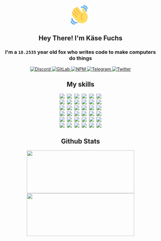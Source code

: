 <div><p align=center><img src=./resources/images/wave.gif width=64px height=64px></p><h2 align=center>Hey There! I'm Käse Fuchs</h2><h3 align=center>I'm a <code>18.2535</code> year old fox who writes code to make computers do things</h3><p align=center><a href=https://discord.com/users/507526681125322772><img alt=Discord src="https://img.shields.io/badge/Discord-5865F2?logo=discord&logoColor=white&style=flat-square#d7d01e61301a8f5a00d29c35114085f3"> </a><a href=https://gitlab.com/kasefuchs><img alt=GitLab src="https://img.shields.io/badge/GitLab-330F63?logo=gitlab&logoColor=white&style=flat-square#d7d01e61301a8f5a00d29c35114085f3"> </a><a href=https://npmjs.com/~kasefuchs><img alt=NPM src="https://img.shields.io/badge/NPM-CB3837?logo=npm&logoColor=white&style=flat-square#d7d01e61301a8f5a00d29c35114085f3"> </a><a href=https://t.me/kasefuchs><img alt=Telegram src="https://img.shields.io/badge/Telegram-2CA5E0?logo=telegram&logoColor=white&style=flat-square#d7d01e61301a8f5a00d29c35114085f3"> </a><a href=https://twitter.com/kasefuchs><img alt=Twitter src="https://img.shields.io/badge/Twitter-1DA1F2?logo=twitter&logoColor=white&style=flat-square#d7d01e61301a8f5a00d29c35114085f3"></a></p><h2 align=center>My skills</h2><p align=center><a href=https://aws.amazon.com/ ><picture><source srcset="https://skillicons.dev/icons?i=aws&theme=dark#d7d01e61301a8f5a00d29c35114085f3" media="(prefers-color-scheme: dark)"><source srcset="https://skillicons.dev/icons?i=aws&theme=light#d7d01e61301a8f5a00d29c35114085f3" media="(prefers-color-scheme: light), (prefers-color-scheme: no-preference)"><img src="https://skillicons.dev/icons?i=aws&theme=light#d7d01e61301a8f5a00d29c35114085f3"></picture></a>&nbsp;&nbsp;<a href=https://en.wikipedia.org/wiki/Bash_(Unix_shell)><picture><source srcset="https://skillicons.dev/icons?i=bash&theme=dark#d7d01e61301a8f5a00d29c35114085f3" media="(prefers-color-scheme: dark)"><source srcset="https://skillicons.dev/icons?i=bash&theme=light#d7d01e61301a8f5a00d29c35114085f3" media="(prefers-color-scheme: light), (prefers-color-scheme: no-preference)"><img src="https://skillicons.dev/icons?i=bash&theme=light#d7d01e61301a8f5a00d29c35114085f3"></picture></a>&nbsp;&nbsp;<a href=https://discord.com/developers/docs><picture><source srcset="https://skillicons.dev/icons?i=bots&theme=dark#d7d01e61301a8f5a00d29c35114085f3" media="(prefers-color-scheme: dark)"><source srcset="https://skillicons.dev/icons?i=bots&theme=light#d7d01e61301a8f5a00d29c35114085f3" media="(prefers-color-scheme: light), (prefers-color-scheme: no-preference)"><img src="https://skillicons.dev/icons?i=bots&theme=light#d7d01e61301a8f5a00d29c35114085f3"></picture></a>&nbsp;&nbsp;<a href=https://www.cloudflare.com/ ><picture><source srcset="https://skillicons.dev/icons?i=cloudflare&theme=dark#d7d01e61301a8f5a00d29c35114085f3" media="(prefers-color-scheme: dark)"><source srcset="https://skillicons.dev/icons?i=cloudflare&theme=light#d7d01e61301a8f5a00d29c35114085f3" media="(prefers-color-scheme: light), (prefers-color-scheme: no-preference)"><img src="https://skillicons.dev/icons?i=cloudflare&theme=light#d7d01e61301a8f5a00d29c35114085f3"></picture></a>&nbsp;&nbsp;<a href=https://en.wikipedia.org/wiki/CSS><picture><source srcset="https://skillicons.dev/icons?i=css&theme=dark#d7d01e61301a8f5a00d29c35114085f3" media="(prefers-color-scheme: dark)"><source srcset="https://skillicons.dev/icons?i=css&theme=light#d7d01e61301a8f5a00d29c35114085f3" media="(prefers-color-scheme: light), (prefers-color-scheme: no-preference)"><img src="https://skillicons.dev/icons?i=css&theme=light#d7d01e61301a8f5a00d29c35114085f3"></picture></a>&nbsp;&nbsp;<a href=https://www.docker.com/ ><picture><source srcset="https://skillicons.dev/icons?i=docker&theme=dark#d7d01e61301a8f5a00d29c35114085f3" media="(prefers-color-scheme: dark)"><source srcset="https://skillicons.dev/icons?i=docker&theme=light#d7d01e61301a8f5a00d29c35114085f3" media="(prefers-color-scheme: light), (prefers-color-scheme: no-preference)"><img src="https://skillicons.dev/icons?i=docker&theme=light#d7d01e61301a8f5a00d29c35114085f3"></picture></a><br><a href=https://www.electronjs.org/ ><picture><source srcset="https://skillicons.dev/icons?i=electron&theme=dark#d7d01e61301a8f5a00d29c35114085f3" media="(prefers-color-scheme: dark)"><source srcset="https://skillicons.dev/icons?i=electron&theme=light#d7d01e61301a8f5a00d29c35114085f3" media="(prefers-color-scheme: light), (prefers-color-scheme: no-preference)"><img src="https://skillicons.dev/icons?i=electron&theme=light#d7d01e61301a8f5a00d29c35114085f3"></picture></a>&nbsp;&nbsp;<a href=https://expressjs.com/ ><picture><source srcset="https://skillicons.dev/icons?i=express&theme=dark#d7d01e61301a8f5a00d29c35114085f3" media="(prefers-color-scheme: dark)"><source srcset="https://skillicons.dev/icons?i=express&theme=light#d7d01e61301a8f5a00d29c35114085f3" media="(prefers-color-scheme: light), (prefers-color-scheme: no-preference)"><img src="https://skillicons.dev/icons?i=express&theme=light#d7d01e61301a8f5a00d29c35114085f3"></picture></a>&nbsp;&nbsp;<a href=https://www.figma.com/ ><picture><source srcset="https://skillicons.dev/icons?i=figma&theme=dark#d7d01e61301a8f5a00d29c35114085f3" media="(prefers-color-scheme: dark)"><source srcset="https://skillicons.dev/icons?i=figma&theme=light#d7d01e61301a8f5a00d29c35114085f3" media="(prefers-color-scheme: light), (prefers-color-scheme: no-preference)"><img src="https://skillicons.dev/icons?i=figma&theme=light#d7d01e61301a8f5a00d29c35114085f3"></picture></a>&nbsp;&nbsp;<a href=https://firebase.google.com/ ><picture><source srcset="https://skillicons.dev/icons?i=firebase&theme=dark#d7d01e61301a8f5a00d29c35114085f3" media="(prefers-color-scheme: dark)"><source srcset="https://skillicons.dev/icons?i=firebase&theme=light#d7d01e61301a8f5a00d29c35114085f3" media="(prefers-color-scheme: light), (prefers-color-scheme: no-preference)"><img src="https://skillicons.dev/icons?i=firebase&theme=light#d7d01e61301a8f5a00d29c35114085f3"></picture></a>&nbsp;&nbsp;<a href=https://flask.palletsprojects.com/ ><picture><source srcset="https://skillicons.dev/icons?i=flask&theme=dark#d7d01e61301a8f5a00d29c35114085f3" media="(prefers-color-scheme: dark)"><source srcset="https://skillicons.dev/icons?i=flask&theme=light#d7d01e61301a8f5a00d29c35114085f3" media="(prefers-color-scheme: light), (prefers-color-scheme: no-preference)"><img src="https://skillicons.dev/icons?i=flask&theme=light#d7d01e61301a8f5a00d29c35114085f3"></picture></a>&nbsp;&nbsp;<a href=https://cloud.google.com/ ><picture><source srcset="https://skillicons.dev/icons?i=gcp&theme=dark#d7d01e61301a8f5a00d29c35114085f3" media="(prefers-color-scheme: dark)"><source srcset="https://skillicons.dev/icons?i=gcp&theme=light#d7d01e61301a8f5a00d29c35114085f3" media="(prefers-color-scheme: light), (prefers-color-scheme: no-preference)"><img src="https://skillicons.dev/icons?i=gcp&theme=light#d7d01e61301a8f5a00d29c35114085f3"></picture></a><br><a href=https://git-scm.com/ ><picture><source srcset="https://skillicons.dev/icons?i=git&theme=dark#d7d01e61301a8f5a00d29c35114085f3" media="(prefers-color-scheme: dark)"><source srcset="https://skillicons.dev/icons?i=git&theme=light#d7d01e61301a8f5a00d29c35114085f3" media="(prefers-color-scheme: light), (prefers-color-scheme: no-preference)"><img src="https://skillicons.dev/icons?i=git&theme=light#d7d01e61301a8f5a00d29c35114085f3"></picture></a>&nbsp;&nbsp;<a href=https://github.com/ ><picture><source srcset="https://skillicons.dev/icons?i=github&theme=dark#d7d01e61301a8f5a00d29c35114085f3" media="(prefers-color-scheme: dark)"><source srcset="https://skillicons.dev/icons?i=github&theme=light#d7d01e61301a8f5a00d29c35114085f3" media="(prefers-color-scheme: light), (prefers-color-scheme: no-preference)"><img src="https://skillicons.dev/icons?i=github&theme=light#d7d01e61301a8f5a00d29c35114085f3"></picture></a>&nbsp;&nbsp;<a href=https://gitlab.com/ ><picture><source srcset="https://skillicons.dev/icons?i=gitlab&theme=dark#d7d01e61301a8f5a00d29c35114085f3" media="(prefers-color-scheme: dark)"><source srcset="https://skillicons.dev/icons?i=gitlab&theme=light#d7d01e61301a8f5a00d29c35114085f3" media="(prefers-color-scheme: light), (prefers-color-scheme: no-preference)"><img src="https://skillicons.dev/icons?i=gitlab&theme=light#d7d01e61301a8f5a00d29c35114085f3"></picture></a>&nbsp;&nbsp;<a href=https://www.heroku.com/ ><picture><source srcset="https://skillicons.dev/icons?i=heroku&theme=dark#d7d01e61301a8f5a00d29c35114085f3" media="(prefers-color-scheme: dark)"><source srcset="https://skillicons.dev/icons?i=heroku&theme=light#d7d01e61301a8f5a00d29c35114085f3" media="(prefers-color-scheme: light), (prefers-color-scheme: no-preference)"><img src="https://skillicons.dev/icons?i=heroku&theme=light#d7d01e61301a8f5a00d29c35114085f3"></picture></a>&nbsp;&nbsp;<a href=https://en.wikipedia.org/wiki/HTML><picture><source srcset="https://skillicons.dev/icons?i=html&theme=dark#d7d01e61301a8f5a00d29c35114085f3" media="(prefers-color-scheme: dark)"><source srcset="https://skillicons.dev/icons?i=html&theme=light#d7d01e61301a8f5a00d29c35114085f3" media="(prefers-color-scheme: light), (prefers-color-scheme: no-preference)"><img src="https://skillicons.dev/icons?i=html&theme=light#d7d01e61301a8f5a00d29c35114085f3"></picture></a>&nbsp;&nbsp;<a href=https://en.wikipedia.org/wiki/JavaScript><picture><source srcset="https://skillicons.dev/icons?i=js&theme=dark#d7d01e61301a8f5a00d29c35114085f3" media="(prefers-color-scheme: dark)"><source srcset="https://skillicons.dev/icons?i=js&theme=light#d7d01e61301a8f5a00d29c35114085f3" media="(prefers-color-scheme: light), (prefers-color-scheme: no-preference)"><img src="https://skillicons.dev/icons?i=js&theme=light#d7d01e61301a8f5a00d29c35114085f3"></picture></a><br><a href=https://en.wikipedia.org/wiki/Linux><picture><source srcset="https://skillicons.dev/icons?i=linux&theme=dark#d7d01e61301a8f5a00d29c35114085f3" media="(prefers-color-scheme: dark)"><source srcset="https://skillicons.dev/icons?i=linux&theme=light#d7d01e61301a8f5a00d29c35114085f3" media="(prefers-color-scheme: light), (prefers-color-scheme: no-preference)"><img src="https://skillicons.dev/icons?i=linux&theme=light#d7d01e61301a8f5a00d29c35114085f3"></picture></a>&nbsp;&nbsp;<a href=https://mui.com/ ><picture><source srcset="https://skillicons.dev/icons?i=materialui&theme=dark#d7d01e61301a8f5a00d29c35114085f3" media="(prefers-color-scheme: dark)"><source srcset="https://skillicons.dev/icons?i=materialui&theme=light#d7d01e61301a8f5a00d29c35114085f3" media="(prefers-color-scheme: light), (prefers-color-scheme: no-preference)"><img src="https://skillicons.dev/icons?i=materialui&theme=light#d7d01e61301a8f5a00d29c35114085f3"></picture></a>&nbsp;&nbsp;<a href=https://en.wikipedia.org/wiki/Markdown><picture><source srcset="https://skillicons.dev/icons?i=md&theme=dark#d7d01e61301a8f5a00d29c35114085f3" media="(prefers-color-scheme: dark)"><source srcset="https://skillicons.dev/icons?i=md&theme=light#d7d01e61301a8f5a00d29c35114085f3" media="(prefers-color-scheme: light), (prefers-color-scheme: no-preference)"><img src="https://skillicons.dev/icons?i=md&theme=light#d7d01e61301a8f5a00d29c35114085f3"></picture></a>&nbsp;&nbsp;<a href=https://www.mongodb.com/ ><picture><source srcset="https://skillicons.dev/icons?i=mongodb&theme=dark#d7d01e61301a8f5a00d29c35114085f3" media="(prefers-color-scheme: dark)"><source srcset="https://skillicons.dev/icons?i=mongodb&theme=light#d7d01e61301a8f5a00d29c35114085f3" media="(prefers-color-scheme: light), (prefers-color-scheme: no-preference)"><img src="https://skillicons.dev/icons?i=mongodb&theme=light#d7d01e61301a8f5a00d29c35114085f3"></picture></a>&nbsp;&nbsp;<a href=https://www.mysql.com/ ><picture><source srcset="https://skillicons.dev/icons?i=mysql&theme=dark#d7d01e61301a8f5a00d29c35114085f3" media="(prefers-color-scheme: dark)"><source srcset="https://skillicons.dev/icons?i=mysql&theme=light#d7d01e61301a8f5a00d29c35114085f3" media="(prefers-color-scheme: light), (prefers-color-scheme: no-preference)"><img src="https://skillicons.dev/icons?i=mysql&theme=light#d7d01e61301a8f5a00d29c35114085f3"></picture></a>&nbsp;&nbsp;<a href=https://nextjs.org/ ><picture><source srcset="https://skillicons.dev/icons?i=nextjs&theme=dark#d7d01e61301a8f5a00d29c35114085f3" media="(prefers-color-scheme: dark)"><source srcset="https://skillicons.dev/icons?i=nextjs&theme=light#d7d01e61301a8f5a00d29c35114085f3" media="(prefers-color-scheme: light), (prefers-color-scheme: no-preference)"><img src="https://skillicons.dev/icons?i=nextjs&theme=light#d7d01e61301a8f5a00d29c35114085f3"></picture></a><br><a href=https://nodejs.org/en/ ><picture><source srcset="https://skillicons.dev/icons?i=nodejs&theme=dark#d7d01e61301a8f5a00d29c35114085f3" media="(prefers-color-scheme: dark)"><source srcset="https://skillicons.dev/icons?i=nodejs&theme=light#d7d01e61301a8f5a00d29c35114085f3" media="(prefers-color-scheme: light), (prefers-color-scheme: no-preference)"><img src="https://skillicons.dev/icons?i=nodejs&theme=light#d7d01e61301a8f5a00d29c35114085f3"></picture></a>&nbsp;&nbsp;<a href=https://www.postgresql.org/ ><picture><source srcset="https://skillicons.dev/icons?i=postgres&theme=dark#d7d01e61301a8f5a00d29c35114085f3" media="(prefers-color-scheme: dark)"><source srcset="https://skillicons.dev/icons?i=postgres&theme=light#d7d01e61301a8f5a00d29c35114085f3" media="(prefers-color-scheme: light), (prefers-color-scheme: no-preference)"><img src="https://skillicons.dev/icons?i=postgres&theme=light#d7d01e61301a8f5a00d29c35114085f3"></picture></a>&nbsp;&nbsp;<a href=https://learn.microsoft.com/en-us/powershell/ ><picture><source srcset="https://skillicons.dev/icons?i=powershell&theme=dark#d7d01e61301a8f5a00d29c35114085f3" media="(prefers-color-scheme: dark)"><source srcset="https://skillicons.dev/icons?i=powershell&theme=light#d7d01e61301a8f5a00d29c35114085f3" media="(prefers-color-scheme: light), (prefers-color-scheme: no-preference)"><img src="https://skillicons.dev/icons?i=powershell&theme=light#d7d01e61301a8f5a00d29c35114085f3"></picture></a>&nbsp;&nbsp;<a href=https://www.python.org/ ><picture><source srcset="https://skillicons.dev/icons?i=py&theme=dark#d7d01e61301a8f5a00d29c35114085f3" media="(prefers-color-scheme: dark)"><source srcset="https://skillicons.dev/icons?i=py&theme=light#d7d01e61301a8f5a00d29c35114085f3" media="(prefers-color-scheme: light), (prefers-color-scheme: no-preference)"><img src="https://skillicons.dev/icons?i=py&theme=light#d7d01e61301a8f5a00d29c35114085f3"></picture></a>&nbsp;&nbsp;<a href=https://www.raspberrypi.org/ ><picture><source srcset="https://skillicons.dev/icons?i=raspberrypi&theme=dark#d7d01e61301a8f5a00d29c35114085f3" media="(prefers-color-scheme: dark)"><source srcset="https://skillicons.dev/icons?i=raspberrypi&theme=light#d7d01e61301a8f5a00d29c35114085f3" media="(prefers-color-scheme: light), (prefers-color-scheme: no-preference)"><img src="https://skillicons.dev/icons?i=raspberrypi&theme=light#d7d01e61301a8f5a00d29c35114085f3"></picture></a>&nbsp;&nbsp;<a href=https://reactjs.org/ ><picture><source srcset="https://skillicons.dev/icons?i=react&theme=dark#d7d01e61301a8f5a00d29c35114085f3" media="(prefers-color-scheme: dark)"><source srcset="https://skillicons.dev/icons?i=react&theme=light#d7d01e61301a8f5a00d29c35114085f3" media="(prefers-color-scheme: light), (prefers-color-scheme: no-preference)"><img src="https://skillicons.dev/icons?i=react&theme=light#d7d01e61301a8f5a00d29c35114085f3"></picture></a><br><a href=https://redux.js.org/ ><picture><source srcset="https://skillicons.dev/icons?i=redux&theme=dark#d7d01e61301a8f5a00d29c35114085f3" media="(prefers-color-scheme: dark)"><source srcset="https://skillicons.dev/icons?i=redux&theme=light#d7d01e61301a8f5a00d29c35114085f3" media="(prefers-color-scheme: light), (prefers-color-scheme: no-preference)"><img src="https://skillicons.dev/icons?i=redux&theme=light#d7d01e61301a8f5a00d29c35114085f3"></picture></a>&nbsp;&nbsp;<a href=https://en.wikipedia.org/wiki/Regular_expression><picture><source srcset="https://skillicons.dev/icons?i=regex&theme=dark#d7d01e61301a8f5a00d29c35114085f3" media="(prefers-color-scheme: dark)"><source srcset="https://skillicons.dev/icons?i=regex&theme=light#d7d01e61301a8f5a00d29c35114085f3" media="(prefers-color-scheme: light), (prefers-color-scheme: no-preference)"><img src="https://skillicons.dev/icons?i=regex&theme=light#d7d01e61301a8f5a00d29c35114085f3"></picture></a>&nbsp;&nbsp;<a href=https://en.wikipedia.org/wiki/Sass_(stylesheet_language)><picture><source srcset="https://skillicons.dev/icons?i=sass&theme=dark#d7d01e61301a8f5a00d29c35114085f3" media="(prefers-color-scheme: dark)"><source srcset="https://skillicons.dev/icons?i=sass&theme=light#d7d01e61301a8f5a00d29c35114085f3" media="(prefers-color-scheme: light), (prefers-color-scheme: no-preference)"><img src="https://skillicons.dev/icons?i=sass&theme=light#d7d01e61301a8f5a00d29c35114085f3"></picture></a>&nbsp;&nbsp;<a href=https://www.typescriptlang.org/ ><picture><source srcset="https://skillicons.dev/icons?i=ts&theme=dark#d7d01e61301a8f5a00d29c35114085f3" media="(prefers-color-scheme: dark)"><source srcset="https://skillicons.dev/icons?i=ts&theme=light#d7d01e61301a8f5a00d29c35114085f3" media="(prefers-color-scheme: light), (prefers-color-scheme: no-preference)"><img src="https://skillicons.dev/icons?i=ts&theme=light#d7d01e61301a8f5a00d29c35114085f3"></picture></a>&nbsp;&nbsp;<a href=https://unity.com/ ><picture><source srcset="https://skillicons.dev/icons?i=unity&theme=dark#d7d01e61301a8f5a00d29c35114085f3" media="(prefers-color-scheme: dark)"><source srcset="https://skillicons.dev/icons?i=unity&theme=light#d7d01e61301a8f5a00d29c35114085f3" media="(prefers-color-scheme: light), (prefers-color-scheme: no-preference)"><img src="https://skillicons.dev/icons?i=unity&theme=light#d7d01e61301a8f5a00d29c35114085f3"></picture></a>&nbsp;&nbsp;<a href=https://workers.cloudflare.com/ ><picture><source srcset="https://skillicons.dev/icons?i=workers&theme=dark#d7d01e61301a8f5a00d29c35114085f3" media="(prefers-color-scheme: dark)"><source srcset="https://skillicons.dev/icons?i=workers&theme=light#d7d01e61301a8f5a00d29c35114085f3" media="(prefers-color-scheme: light), (prefers-color-scheme: no-preference)"><img src="https://skillicons.dev/icons?i=workers&theme=light#d7d01e61301a8f5a00d29c35114085f3"></picture></a><br></p><h2 align=center>Github Stats</h2><p align=center><picture><source srcset="https://github-readme-stats-kasefuchs.vercel.app/api/?count_private=true&hide_border=true&hide_rank=true&line_height=20&hide_title=true&username=Kasefuchs&theme=dark#d7d01e61301a8f5a00d29c35114085f3" media="(prefers-color-scheme: dark)"><source srcset="https://github-readme-stats-kasefuchs.vercel.app/api/?count_private=true&hide_border=true&hide_rank=true&line_height=20&hide_title=true&username=Kasefuchs&theme=light#d7d01e61301a8f5a00d29c35114085f3" media="(prefers-color-scheme: light), (prefers-color-scheme: no-preference)"><img align=middle width=350 height=140 src="https://github-readme-stats-kasefuchs.vercel.app/api/?count_private=true&hide_border=true&hide_rank=true&line_height=20&hide_title=true&username=Kasefuchs&theme=light#d7d01e61301a8f5a00d29c35114085f3"></picture><picture><source srcset="https://github-readme-stats-kasefuchs.vercel.app/api/top-langs/?count_private=true&hide_border=true&layout=compact&username=Kasefuchs&theme=dark#d7d01e61301a8f5a00d29c35114085f3" media="(prefers-color-scheme: dark)"><source srcset="https://github-readme-stats-kasefuchs.vercel.app/api/top-langs/?count_private=true&hide_border=true&layout=compact&username=Kasefuchs&theme=light#d7d01e61301a8f5a00d29c35114085f3" media="(prefers-color-scheme: light), (prefers-color-scheme: no-preference)"><img align=middle width=350 height=140 src="https://github-readme-stats-kasefuchs.vercel.app/api/top-langs/?count_private=true&hide_border=true&layout=compact&username=Kasefuchs&theme=light#d7d01e61301a8f5a00d29c35114085f3"></picture></p><img src="https://hit.yhype.me/github/profile?user_id=64592097#d7d01e61301a8f5a00d29c35114085f3" alt=""></div>